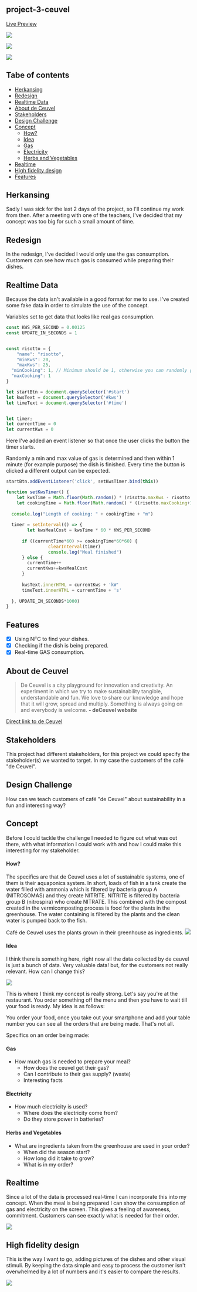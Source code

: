 ## project-3-ceuvel
[Live Preview](https://jajan20.github.io/project3-new-concepts-with-realtime-data/)

![](https://github.com/jajan20/project3-new-concepts-with-realtime-data/blob/master/images/Schermafdruk%202018-08-20%2020.53.30.png)

![](https://github.com/jajan20/project3-new-concepts-with-realtime-data/blob/master/images/Schermafdruk%202018-08-20%2020.53.36.png)

![](https://github.com/jajan20/project3-new-concepts-with-realtime-data/blob/master/images/Schermafdruk%202018-08-20%2020.53.58.png)

## Tabe of contents
- [Herkansing](#herkansing)
- [Redesign](#redesign)
- [Realtime Data](#realtime-data)
- [About de Ceuvel](#about-de-ceuvel)
- [Stakeholders](#stakeholders)
- [Design Challenge](#design-challenge)
- [Concept](#concept)
    - [How?](#how?)
    - [Idea](#idea)
    - [Gas](#gas)
    - [Electricity](#electricity)
    - [Herbs and Vegetables](#herbs-and-vegetables)
- [Realtime](#realtime)
- [High fidelity design](#high-fidelity-design)
- [Features](#features)

## Herkansing
Sadly I was sick for the last 2 days of the project, so I'll continue my work from then. After a meeting with one of the teachers, I've decided that my concept was too big for such a small amount of time.

## Redesign
In the redesign, I've decided I would only use the gas consumption. Customers can see how much gas is consumed while preparing their dishes.

## Realtime Data
Because the data isn't available in a good format for me to use. I've created some fake data in order to simulate the use of the concept.

Variables set to get data that looks like real gas consumption.

```js
const KWS_PER_SECOND = 0.00125
const UPDATE_IN_SECONDS = 1


const risotto = {
    "name": "risotto",
    "minKws": 20,
    "maxKws": 25,
  "minCooking": 1, // Minimum should be 1, otherwise you can randomly get 0
  "maxCooking": 1
}

let startBtn = document.querySelector('#start')
let kwsText = document.querySelector('#kws')
let timeText = document.querySelector('#time')


let timer;
let currentTime = 0
let currentKws = 0
```

Here I've added an event listener so that once the user clicks the button the timer starts. 

Randomly a min and max value of gas is determined and then within 1 minute (for example purpose) the dish is finished.
Every time the button is clicked a different output can be expected.

```js
startBtn.addEventListener('click', setKwsTimer.bind(this))

function setKwsTimer() {
    let kwsTime = Math.floor(Math.random() * (risotto.maxKws - risotto.minKws )) + risotto.minKws
    let cookingTime = Math.floor(Math.random() * ((risotto.maxCooking+1) - risotto.minCooking)) + risotto.minCooking
  
  console.log("Length of cooking: " + cookingTime + "m")
  
  timer = setInterval(() => {
        let kwsMealCost = kwsTime * 60 * KWS_PER_SECOND
    
      if ((currentTime*60) >= cookingTime*60*60) {
                clearInterval(timer)
                console.log("Meal finished")
      } else {
        currentTime++
        currentKws+=kwsMealCost
      }
      
      kwsText.innerHTML = currentKws + 'kW'
      timeText.innerHTML = currentTime + 's'
      
  }, UPDATE_IN_SECONDS*1000)
}
```

## Features

- [x] Using NFC to find your dishes.
- [x] Checking if the dish is being prepared.
- [x] Real-time GAS consumption.

## About de Ceuvel
> De Ceuvel is a city playground for innovation and creativity. An experiment in which we try to make sustainability tangible, understandable and fun. We love to share our knowledge and hope that it will grow, spread and multiply. Something is always going on and everybody is welcome. **- deCeuvel website**

[Direct link to de Ceuvel](http://deceuvel.nl/en/)

## Stakeholders
This project had different stakeholders, for this project we could specify the stakeholder(s) we wanted to target. In my case the customers of the café "de Ceuvel".

## Design Challenge
How can we teach customers of café "de Ceuvel" about sustainability in a fun and interesting way?

## Concept
Before I could tackle the challenge I needed to figure out what was out there, with what information I could work with and how I could make this interesting for my stakeholder.

#### How?
The specifics are that de Ceuvel uses a lot of sustainable systems, one of them is their aquaponics system. In short, loads of fish in a tank create the water filled with ammonia which is filtered by bacteria group A (NITROSOMAS) and they create NITRITE. NITRITE is filtered by bacteria group B (nitrospira) who create NITRATE. This combined with the compost created in the vermicomposting process is food for the plants in the greenhouse. The water containing is filtered by the plants and the clean water is pumped back to the fish.

Café de Ceuvel uses the plants grown in their greenhouse as ingredients.
![](https://raw.githubusercontent.com/jajan20/project3-new-concepts-with-realtime-data/master/assets/circular-economics-ceuvel.png)

#### Idea
I think there is something here, right now all the data collected by de ceuvel is just a bunch of data. Very valuable data! but, for the customers not really relevant. How can I change this?

![](https://raw.githubusercontent.com/jajan20/project3-new-concepts-with-realtime-data/master/assets/order-ideas-browser.png)

This is where I think my concept is really strong. Let's say you're at the restaurant. You order something off the menu and then you have to wait till your food is ready. My idea is as follows:

You order your food, once you take out your smartphone and add your table number you can see all the orders that are being made. That's not all.

Specifics on an order being made:

#### Gas
- How much gas is needed to prepare your meal?
    - How does the ceuvel get their gas?
    - Can I contribute to their gas supply? (waste)
    - Interesting facts

#### Electricity
- How much electricity is used?
    - Where does the electricity come from?
    - Do they store power in batteries?

#### Herbs and Vegetables
- What are ingredients taken from the greenhouse are used in your order?
    - When did the season start?
    - How long did it take to grow?
    - What is in my order?

## Realtime
Since a lot of the data is processed real-time I can incorporate this into my concept. When the meal is being prepared I can show the consumption of gas and electricity on the screen. This gives a feeling of awareness, commitment. Customers can see exactly what is needed for their order.

![](https://raw.githubusercontent.com/jajan20/project3-new-concepts-with-realtime-data/master/assets/order-specific.png)

## High fidelity design
This is the way I want to go, adding pictures of the dishes and other visual stimuli. By keeping the data simple and easy to process the customer isn't overwhelmed by a lot of numbers and it's easier to compare the results.

![](https://raw.githubusercontent.com/jajan20/project3-new-concepts-with-realtime-data/master/assets/app-sketches.png)
